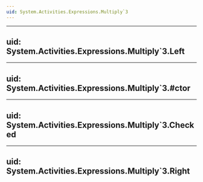 ```yaml
---
uid: System.Activities.Expressions.Multiply`3
---
```


---
uid: System.Activities.Expressions.Multiply`3.Left
---

---
uid: System.Activities.Expressions.Multiply`3.#ctor
---

---
uid: System.Activities.Expressions.Multiply`3.Checked
---

---
uid: System.Activities.Expressions.Multiply`3.Right
---

